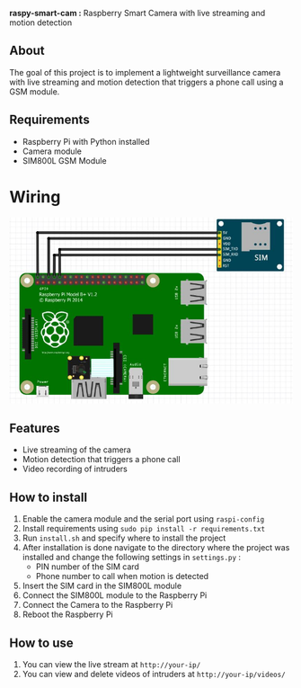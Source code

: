 **raspy-smart-cam :** Raspberry Smart Camera with live streaming and motion detection

About
-----

The goal of this project is to implement a lightweight surveillance camera with live streaming and motion detection that triggers a phone call using a GSM module.

Requirements
------------

* Raspberry Pi with Python installed
* Camera module
* SIM800L GSM Module

Wiring
======

![Wiring](images/wiring.jpg)

Features
--------

* Live streaming of the camera
* Motion detection that triggers a phone call
* Video recording of intruders

How to install
--------------

1. Enable the camera module and the serial port using `raspi-config`
2. Install requirements using `sudo pip install -r requirements.txt`
3. Run `install.sh` and specify where to install the project
4. After installation is done navigate to the directory where the project was installed and change the following settings in `settings.py` : 
	- PIN number of the SIM card
	- Phone number to call when motion is detected
5. Insert the SIM card in the SIM800L module
6. Connect the SIM800L module to the Raspberry Pi
7. Connect the Camera to the Raspberry Pi
8. Reboot the Raspberry Pi

How to use
----------

1. You can view the live stream at `http://your-ip/`
2. You can view and delete videos of intruders at `http://your-ip/videos/`
